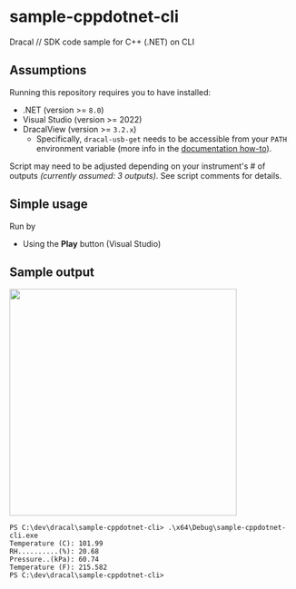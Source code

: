 # sample-cppdotnet-cli
Dracal // SDK code sample for C++ (.NET) on CLI

## Assumptions

Running this repository requires you to have installed:
- .NET (version >= `8.0`)
- Visual Studio (version >= 2022)
- DracalView (version >= `3.2.x`)
  - Specifically, `dracal-usb-get` needs to be accessible from your `PATH` environment variable (more info in the [documentation how-to](https://www.dracal.com/en/programmers_howto/#dracal-usb-get)).

Script may need to be adjusted depending on your instrument's # of outputs _(currently assumed: 3 outputs)_. See script comments for details.


## Simple usage

Run by
- Using the **Play** button (Visual Studio)


## Sample output
<img src="https://github.com/Dracaltech/sample-node-vcp/assets/1357711/305ff9ae-2d98-4485-99a6-d09c02523d1e" width=400 />

```
PS C:\dev\dracal\sample-cppdotnet-cli> .\x64\Debug\sample-cppdotnet-cli.exe
Temperature (C): 101.99
RH..........(%): 20.68
Pressure..(kPa): 60.74
Temperature (F): 215.582
PS C:\dev\dracal\sample-cppdotnet-cli>

```
